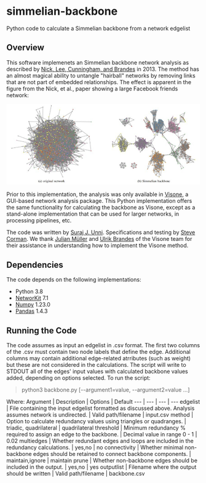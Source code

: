 # simmelian-backbone
Python code to calculate a Simmelian backbone from a network edgelist
## Overview
This software implemenets an Simmelian backbone network analysis as described by [Nick, Lee, Cunningham, and Brandes](https://www.researchgate.net/publication/262207813_Simmelian_backbones_amplifying_hidden_homophily_in_Facebook_networks) in 2013. The method has an almost magical ability to untangle "hairball" networks by removing links that are not part of embedded relationships. The effect is apparent in the figure from the Nick, et al., paper showing a large Facebook friends network:

![image](simmelian.jpg)

Prior to this implementation, the analysis was only available in [Visone](https://visone.ethz.ch/), a GUI-based network analysis package. This Python implementation offers the same functionality for calculating the backbone as Visone, except as a stand-alone implementation that can be used for larger networks, in processing pipelines, etc.

The code was written by [Suraj J. Unni](https://github.com/surajjunni). Specifications and testing by [Steve Corman](https://github.com/networks1). We thank [Julian Müller](https://sn.ethz.ch/profile.html?persid=243533) and [Ulrik Brandes](https://github.com/ubrandes-ethz) of the Visone team for their assistance in understanding how to implement the Visone method.

## Dependencies
The code depends on the following implementations:
* Python 3.8
* [NetworKit](https://networkit.github.io/) 7.1
* [Numpy](https://pypi.org/project/numpy/) 1.23.0
* [Pandas](https://pandas.pydata.org/) 1.4.3

## Running the Code
The code assumes as input an edgelist in .csv format. The first two columns of the .csv must contain two node labels that define the edge. Additional columns may contain additional edge-related atrributes (such as weight) but these are not considered in the calculations. The script will write to STDOUT all of the edges' input values with calculated backbone values added, depending on options selected.
To run the script:
>python3 backbone.py [--argument1=value, --argument2=value ...]

Where:
Argument | Description | Options | Default
--- | --- | --- | ---
edgelist | File containing the input edgelist formatted as discussed above. Analysis assumes network is undirected. | Valid path/filename | input.csv
method | Option to calculate redundancy values using triangles or quadranges. | triadic, quadrilateral | quadrilateral
threshold | Minimum redundancy % required to assign an edge to the backbone. | Decimal value in range 0 - 1 | 0.02
multiedges | Whether redundant edges and loops are included in the redundancy calculations. | yes,no | no
connectivity | Whether minimal non-backbone edges should be retained to connect backbone components. | maintain,ignore | maintain
prune | Whether non-backbone edges should be included in the output. | yes,no | yes
outputlist | Filename where the output should be written | Valid path/filename | backbone.csv


